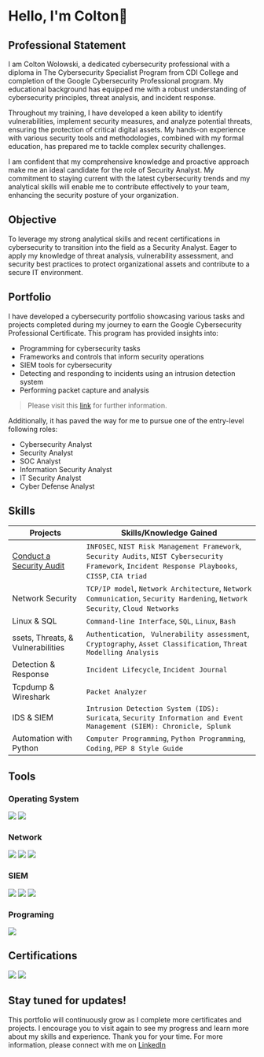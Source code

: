 # Hello, I'm Colton👋

## Professional Statement

I am Colton Wolowski, a dedicated cybersecurity professional with a diploma in The Cybersecurity Specialist Program from CDI College and completion of the Google Cybersecurity Professional program. My educational background has equipped me with a robust understanding of cybersecurity principles, threat analysis, and incident response.

Throughout my training, I have developed a keen ability to identify vulnerabilities, implement security measures, and analyze potential threats, ensuring the protection of critical digital assets. My hands-on experience with various security tools and methodologies, combined with my formal education, has prepared me to tackle complex security challenges.

I am confident that my comprehensive knowledge and proactive approach make me an ideal candidate for the role of Security Analyst. My commitment to staying current with the latest cybersecurity trends and my analytical skills will enable me to contribute effectively to your team, enhancing the security posture of your organization.

## Objective

To leverage my strong analytical skills and recent certifications in cybersecurity to transition into the field as a Security Analyst. Eager to apply my knowledge of threat analysis, vulnerability assessment, and security best practices to protect organizational assets and contribute to a secure IT environment.

## Portfolio

I have developed a cybersecurity portfolio showcasing various tasks and projects completed during my journey to earn the Google Cybersecurity Professional Certificate. This program has provided insights into:
* Programming for cybersecurity tasks
* Frameworks and controls that inform security operations
* SIEM tools for cybersecurity
* Detecting and responding to incidents using an intrusion detection system
* Performing packet capture and analysis
> Please visit this [link](https://www.coursera.org/professional-certificates/google-cybersecurity) for further information.
  

Additionally, it has paved the way for me to pursue one of the entry-level following roles:
* Cybersecurity Analyst
* Security Analyst
* SOC Analyst
* Information Security Analyst
* IT Security Analyst
* Cyber Defense Analyst

## Skills

| Projects |Skills/Knowledge Gained|
|--------------------------------------------------|---------------------|
|<a href="https://github.com/Sariel66/Controls-and-Compliance-Assessment/tree/main">Conduct a Security Audit</a>| `INFOSEC`, `NIST Risk Management Framework`, `Security Audits`, `NIST Cybersecurity Framework`, `Incident Response Playbooks`, `CISSP`, `CIA triad` |
|Network Security | `TCP/IP model`,  `Network Architecture`, `Network Communication`, `Security Hardening`, `Network Security`, `Cloud Networks` | 
|Linux & SQL | `Command-line Interface`, `SQL`, `Linux`, `Bash` | 
|ssets, Threats, & Vulnerabilities | `Authentication`, ` Vulnerability assessment`, `Cryptography`, `Asset Classification`, `Threat Modelling Analysis`|
|Detection & Response | `Incident Lifecycle`, `Incident Journal` |
|Tcpdump & Wireshark | `Packet Analyzer` | 
|IDS & SIEM | `Intrusion Detection System (IDS): Suricata`, `Security Information and Event Management (SIEM): Chronicle, Splunk` |
|Automation with Python | `Computer Programming`, `Python Programming`, `Coding`, `PEP 8 Style Guide`| 


## Tools


### Operating System

<div>
    <img src="https://img.shields.io/badge/-Windows%20OS-0078D4?&style=for-the-badge&logo=windows&logoColor=white" />
    <img src="https://img.shields.io/badge/-Linux-FCC624?&style=for-the-badge&logo=linux&logoColor=black" />
    



### Network
<div>
    <img src="https://img.shields.io/badge/-Wireshark-1679A7?&style=for-the-badge&logo=Wireshark&logoColor=white" />
    <img src="https://img.shields.io/badge/-Nmap-4682B4?&style=for-the-badge&logo=Nmap&logoColor=white" />
    <img src="https://img.shields.io/badge/-tcpdump-FF6F61?&style=for-the-badge&logo=tcpdump&logoColor=white" />


### SIEM
</div>
    <img src="https://img.shields.io/badge/-Splunk-000000?&style=for-the-badge&logo=Splunk&logoColor=white" />
    <img src="https://img.shields.io/badge/-Zeek-777BB4?&style=for-the-badge&logo=Zeek&logoColor=white" />
    <img src="https://img.shields.io/badge/-Suricata-EF3B2D?&style=for-the-badge&logo=Suricata&logoColor=white" />

### Programing 
<div>
    <img src="https://img.shields.io/badge/-Python-3776AB?&style=for-the-badge&logo=python&logoColor=white" />




## Certifications
<div>
    <img src="https://img.shields.io/badge/-CEH-008000?&style=for-the-badge&logo=CEH&logoColor=white" />
    <img src="https://img.shields.io/badge/-Google-000080?&style=for-the-badge&logo=google&logoColor=white" />


## **Stay tuned for updates!**

This portfolio will continuously grow as I complete more certificates and projects. I encourage you to visit again to see my progress and learn more about my skills and experience.
Thank you for your time. For more information, please connect with me on [LinkedIn](https://www.linkedin.com/in/colton-wolowski-a21138232/)

